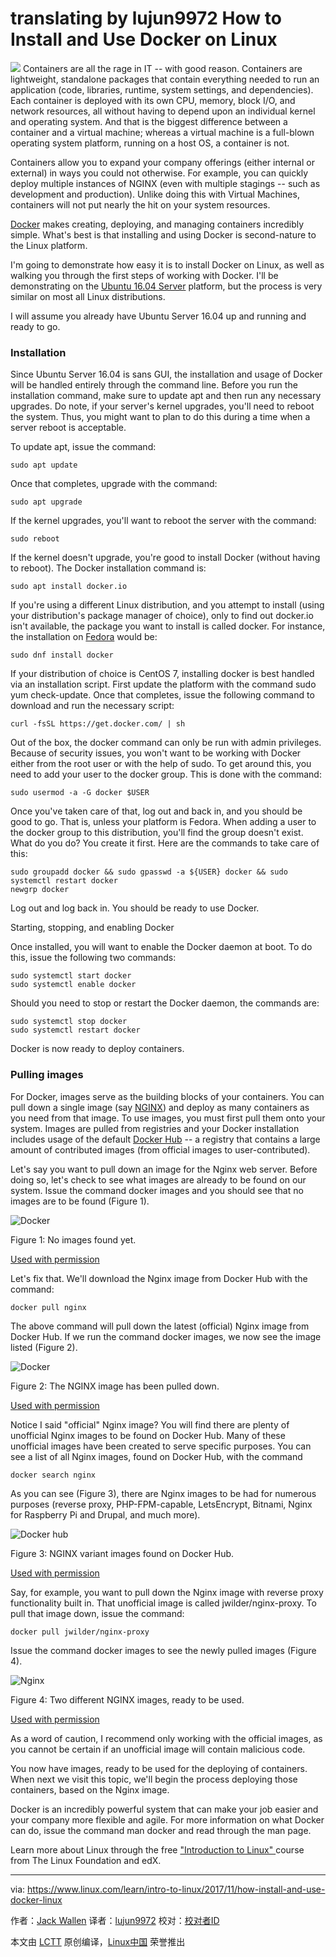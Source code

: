 translating by lujun9972
How to Install and Use Docker on Linux
======
![](https://www.linux.com/sites/lcom/files/styles/rendered_file/public/use-containers.jpg?itok=s3YLmYHs)
Containers are all the rage in IT -- with good reason. Containers are lightweight, standalone packages that contain everything needed to run an application (code, libraries, runtime, system settings, and dependencies). Each container is deployed with its own CPU, memory, block I/O, and network resources, all without having to depend upon an individual kernel and operating system. And that is the biggest difference between a container and a virtual machine; whereas a virtual machine is a full-blown operating system platform, running on a host OS, a container is not.

Containers allow you to expand your company offerings (either internal or external) in ways you could not otherwise. For example, you can quickly deploy multiple instances of NGINX (even with multiple stagings -- such as development and production). Unlike doing this with Virtual Machines, containers will not put nearly the hit on your system resources.

[Docker][1] makes creating, deploying, and managing containers incredibly simple. What's best is that installing and using Docker is second-nature to the Linux platform.

I'm going to demonstrate how easy it is to install Docker on Linux, as well as walking you through the first steps of working with Docker. I'll be demonstrating on the [Ubuntu 16.04 Server][2] platform, but the process is very similar on most all Linux distributions.

I will assume you already have Ubuntu Server 16.04 up and running and ready to go.

### Installation

Since Ubuntu Server 16.04 is sans GUI, the installation and usage of Docker will be handled entirely through the command line. Before you run the installation command, make sure to update apt and then run any necessary upgrades. Do note, if your server's kernel upgrades, you'll need to reboot the system. Thus, you might want to plan to do this during a time when a server reboot is acceptable.

To update apt, issue the command:
```
sudo apt update
```

Once that completes, upgrade with the command:
```
sudo apt upgrade
```

If the kernel upgrades, you'll want to reboot the server with the command:
```
sudo reboot
```

If the kernel doesn't upgrade, you're good to install Docker (without having to reboot). The Docker installation command is:
```
sudo apt install docker.io
```

If you're using a different Linux distribution, and you attempt to install (using your distribution's package manager of choice), only to find out docker.io isn't available, the package you want to install is called docker. For instance, the installation on [Fedora][3] would be:
```
sudo dnf install docker
```

If your distribution of choice is CentOS 7, installing docker is best handled via an installation script. First update the platform with the command sudo yum check-update. Once that completes, issue the following command to download and run the necessary script:
```
curl -fsSL https://get.docker.com/ | sh
```

Out of the box, the docker command can only be run with admin privileges. Because of security issues, you won't want to be working with Docker either from the root user or with the help of sudo. To get around this, you need to add your user to the docker group. This is done with the command:
```
sudo usermod -a -G docker $USER
```

Once you've taken care of that, log out and back in, and you should be good to go. That is, unless your platform is Fedora. When adding a user to the docker group to this distribution, you'll find the group doesn't exist. What do you do? You create it first. Here are the commands to take care of this:
```
sudo groupadd docker && sudo gpasswd -a ${USER} docker && sudo systemctl restart docker
newgrp docker
```

Log out and log back in. You should be ready to use Docker.

Starting, stopping, and enabling Docker

Once installed, you will want to enable the Docker daemon at boot. To do this, issue the following two commands:
```
sudo systemctl start docker
sudo systemctl enable docker
```

Should you need to stop or restart the Docker daemon, the commands are:
```
sudo systemctl stop docker
sudo systemctl restart docker
```

Docker is now ready to deploy containers.

### Pulling images

For Docker, images serve as the building blocks of your containers. You can pull down a single image (say [NGINX][4]) and deploy as many containers as you need from that image. To use images, you must first pull them onto your system. Images are pulled from registries and your Docker installation includes usage of the default [Docker Hub][5] -- a registry that contains a large amount of contributed images (from official images to user-contributed).

Let's say you want to pull down an image for the Nginx web server. Before doing so, let's check to see what images are already to be found on our system. Issue the command docker images and you should see that no images are to be found (Figure 1).

![Docker][7]


Figure 1: No images found yet.

[Used with permission][8]

Let's fix that. We'll download the Nginx image from Docker Hub with the command:
```
docker pull nginx
```

The above command will pull down the latest (official) Nginx image from Docker Hub. If we run the command docker images, we now see the image listed (Figure 2).

![Docker][10]


Figure 2: The NGINX image has been pulled down.

[Used with permission][8]

Notice I said "official" Nginx image? You will find there are plenty of unofficial Nginx images to be found on Docker Hub. Many of these unofficial images have been created to serve specific purposes. You can see a list of all Nginx images, found on Docker Hub, with the command
```
docker search nginx
```

As you can see (Figure 3), there are Nginx images to be had for numerous purposes (reverse proxy, PHP-FPM-capable, LetsEncrypt, Bitnami, Nginx for Raspberry Pi and Drupal, and much more).

![Docker hub][12]


Figure 3: NGINX variant images found on Docker Hub.

[Used with permission][8]


Say, for example, you want to pull down the Nginx image with reverse proxy functionality built in. That unofficial image is called jwilder/nginx-proxy. To pull that image down, issue the command:
```
docker pull jwilder/nginx-proxy
```

Issue the command docker images to see the newly pulled images (Figure 4).

![Nginx][14]


Figure 4: Two different NGINX images, ready to be used.

[Used with permission][8]

As a word of caution, I recommend only working with the official images, as you cannot be certain if an unofficial image will contain malicious code.

You now have images, ready to be used for the deploying of containers. When next we visit this topic, we'll begin the process deploying those containers, based on the Nginx image.

Docker is an incredibly powerful system that can make your job easier and your company more flexible and agile. For more information on what Docker can do, issue the command man docker and read through the man page.

Learn more about Linux through the free ["Introduction to Linux" ][15]course from The Linux Foundation and edX.

--------------------------------------------------------------------------------

via: https://www.linux.com/learn/intro-to-linux/2017/11/how-install-and-use-docker-linux

作者：[Jack Wallen][a]
译者：[lujun9972](https://github.com/lujun9972)
校对：[校对者ID](https://github.com/校对者ID)

本文由 [LCTT](https://github.com/LCTT/TranslateProject) 原创编译，[Linux中国](https://linux.cn/) 荣誉推出

[a]:https://www.linux.com/users/jlwallen
[1]:https://www.docker.com/
[2]:http://releases.ubuntu.com/16.04/
[3]:https://getfedora.org/
[4]:https://www.nginx.com/
[5]:https://hub.docker.com/
[6]:/files/images/docker1jpg
[7]:https://www.linux.com/sites/lcom/files/styles/rendered_file/public/docker_1.jpg?itok=CxSyyXyF (Docker)
[8]:/licenses/category/used-permission
[9]:/files/images/docker2jpg
[10]:https://www.linux.com/sites/lcom/files/styles/rendered_file/public/docker_2.jpg?itok=TESa7bYr (Docker)
[11]:/files/images/docker3jpg
[12]:https://www.linux.com/sites/lcom/files/styles/rendered_file/public/docker_3.jpg?itok=_7F4QWqx (Docker hub)
[13]:/files/images/docker4jpg
[14]:https://www.linux.com/sites/lcom/files/styles/rendered_file/public/docker_4.jpg?itok=f13E1L0Q (Nginx)
[15]:https://training.linuxfoundation.org/linux-courses/system-administration-training/introduction-to-linux
